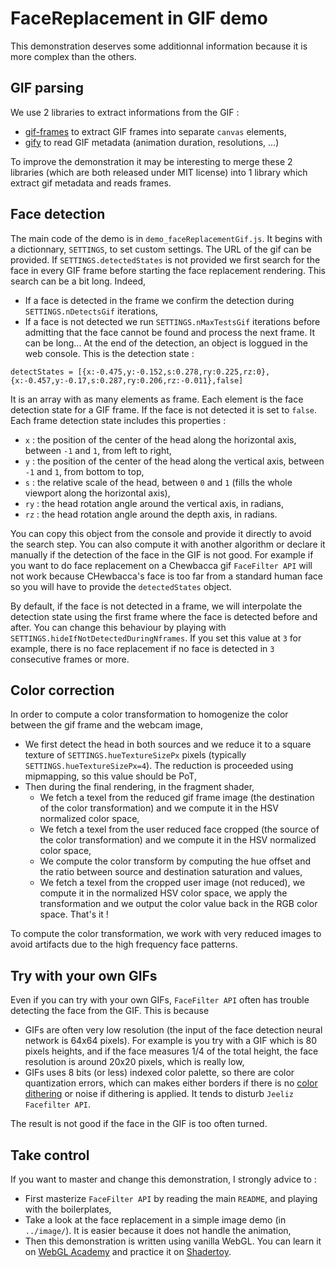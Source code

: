 # FaceReplacement in GIF demo

This demonstration deserves some additionnal information because it is more complex than the others.

## GIF parsing
We use 2 libraries to extract informations from the GIF :
* [gif-frames](https://github.com/benwiley4000/gif-frames) to extract GIF frames into separate `canvas` elements,
* [gify](https://github.com/rfrench/gify/blob/master/example.html) to read GIF metadata (animation duration, resolutions, ...)

To improve the demonstration it may be interesting to merge these 2 libraries (which are both released under MIT license) into 1 library which extract gif metadata and reads frames.

## Face detection
The main code of the demo is in `demo_faceReplacementGif.js`. It begins with a dictionnary, `SETTINGS`, to set custom settings. The URL of the gif can be provided. If `SETTINGS.detectedStates` is not provided we first search for the face in every GIF frame before starting the face replacement rendering. This search can be a bit long. Indeed,
  * If a face is detected in the frame we confirm the detection during `SETTINGS.nDetectsGif` iterations,
  * If a face is not detected we run `SETTINGS.nMaxTestsGif` iterations before admitting that the face cannot be found and process the next frame. It can be long...
At the end of the detection, an object is loggued in the web console. This is the detection state :
```
detectStates = [{x:-0.475,y:-0.152,s:0.278,ry:0.225,rz:0},{x:-0.457,y:-0.17,s:0.287,ry:0.206,rz:-0.011},false]
```
It is an array with as many elements as frame. Each element is the face detection state for a GIF frame. If the face is not detected it is set to `false`. Each frame detection state includes this properties :
* `x` : the position of the center of the head along the horizontal axis, between `-1` and `1`, from left to right,
* `y` : the position of the center of the head along the vertical axis, between `-1` and `1`, from bottom to top,
* `s` : the relative scale of the head, between `0` and `1` (fills the whole viewport along the horizontal axis),
* `ry` : the head rotation angle around the vertical axis, in radians,
* `rz` : the head rotation angle around the depth axis, in radians.

You can copy this object from the console and provide it directly to avoid the search step. You can also compute it with another algorithm or declare it manually if the detection of the face in the GIF is not good. For example if you want to do face replacement on a Chewbacca gif `FaceFilter API` will not work because CHewbacca's face is too far from a standard human face so you will have to provide the `detectedStates` object.

By default, if the face is not detected in a frame, we will interpolate the detection state using the first frame where the face is detected before and after. You can change this behaviour by playing with `SETTINGS.hideIfNotDetectedDuringNframes`. If you set this value at `3` for example, there is no face replacement if no face is detected in `3` consecutive frames or more.


## Color correction
In order to compute a color transformation to homogenize the color between the gif frame and the webcam image, 
* We first detect the head in both sources and we reduce it to a square texture of `SETTINGS.hueTextureSizePx` pixels (typically `SETTINGS.hueTextureSizePx=4`). The reduction is proceeded using mipmapping, so this value should be PoT,
* Then during the final rendering, in the fragment shader,
    * We fetch a texel from the reduced gif frame image (the destination of the color transformation) and we compute it in the HSV normalized color space,
    * We fetch a texel from the user reduced face cropped (the source of the color transformation) and we compute it in the HSV normalized color space,
    * We compute the color transform by computing the hue offset and the ratio between source and destination saturation and values,
    * We fetch a texel from the cropped user image (not reduced), we compute it in the normalized HSV color space, we apply the transformation and we output the color value back in the RGB color space. That's it !

To compute the color transformation, we work with very reduced images to avoid artifacts due to the high frequency face patterns.


## Try with your own GIFs
Even if you can try with your own GIFs, `FaceFilter API` often has trouble detecting the face from the GIF. This is because
* GIFs are often very low resolution (the input of the face detection neural network is 64x64 pixels). For example is you try with a GIF which is 80 pixels heights, and if the face measures 1/4 of the total height, the face resolution is around 20x20 pixels, which is really low,
* GIFs uses 8 bits (or less) indexed color palette, so there are color quantization errors, which can makes either borders if there is no [color dithering](https://en.wikipedia.org/wiki/Dither) or noise if dithering is applied. It tends to disturb `Jeeliz Facefilter API`.

The result is not good if the face in the GIF is too often turned.



## Take control
If you want to master and change this demonstration, I strongly advice to :
* First masterize `FaceFilter API` by reading the main `README`, and playing with the boilerplates,
* Take a look at the face replacement in a simple image demo (in `../image/`). It is easier because it does not handle the animation,
* Then this demonstration is written using vanilla WebGL. You can learn it on [WebGL Academy](http://www.webglacademy.com) and practice it on [Shadertoy](https://www.shadertoy.com/).